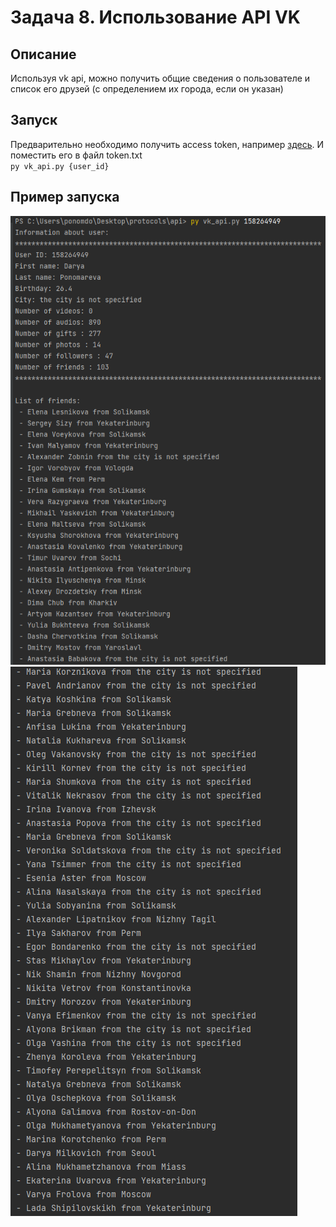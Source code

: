# Задача 8. Использование API VK

## Oписание  
Используя vk api, можно получить общие сведения о пользователе и список его друзей (с определением их города, если он указан)

## Запуск  
Предварительно необходимо получить access token, например [здесь](https://vkhost.github.io/). И поместить его в файл token.txt   
`py vk_api.py {user_id}`
 
## Пример запуска   
![Image alt](ex1.png)  
![Image alt](ex2.png)  